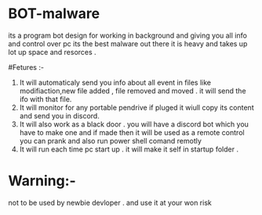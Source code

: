 # BOT-malware

its a program bot design for working in background and giving you all info and control over pc its the best malware out there it is heavy and takes up lot up space and resorces   .

#Fetures :-
1. It will automaticaly send you info about all event in files like modifiaction,new file added , file removed and moved . it will send the ifo with that file.
2. It will monitor for any portable pendrive if pluged it wiull copy its content and send you in discord.
3. It will also work as a black door . you will have a  discord bot which you have to make one and if made then it will be used as a remote control you can prank and also run power shell comand remotly
4. It will run each time pc start up . it will make it self in startup folder .

# Warning:- 
not to be used by newbie devloper . and use it at your won risk 
